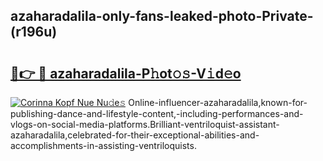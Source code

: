 ## azaharadalila-only-fans​-leaked-photo​-Private-(r196u)


# <h2><a href="https://mediaupload.pro?title=azaharadalila&ref=git">🔗👉 🔴 azaharadalila-P𝚑ot𝚘𝚜-V𝚒d𝚎o</a></h2>

[![Corinna Kopf Nue Nu𝚍e𝚜](https://i.imgur.com/0qMVB7G.gif)](https://mediaupload.pro?title=azaharadalila&ref=git)
Online-influencer-azaharadalila,known-for-publishing-dance-and-lifestyle-content,-including-performances-and-vlogs-on-social-media-platforms.Brilliant-ventriloquist-assistant-azaharadalila,celebrated-for-their-exceptional-abilities-and-accomplishments-in-assisting-ventriloquists.  